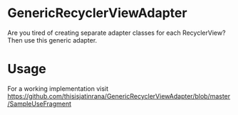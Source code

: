 # GenericRecyclerViewAdapter
Are you tired of creating separate adapter classes for each RecyclerView? Then use this generic adapter.



# Usage

For a working implementation visit https://github.com/thisisjatinrana/GenericRecyclerViewAdapter/blob/master/SampleUseFragment

